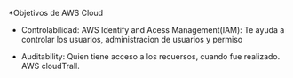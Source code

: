 *Objetivos de AWS Cloud
  
- Controlabilidad:
  AWS Identify and Acess Management(IAM): Te ayuda a controlar los usuarios, administracion de usuarios y permiso

- Auditability:
  Quien tiene acceso a los recuersos, cuando fue realizado. AWS cloudTrall.
